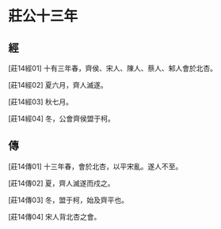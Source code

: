 # 莊公十三年

## 經 <a name="03Zhuang14Jing"></a>

<a name="03Zhuang14Jing01">[莊14經01]</a> 十有三年春，齊侯、宋人、陳人、蔡人、邾人會於北杏。

<a name="03Zhuang14Jing02">[莊14經02]</a> 夏六月，齊人滅遂。

<a name="03Zhuang14Jing03">[莊14經03]</a> 秋七月。

<a name="03Zhuang14Jing04">[莊14經04]</a> 冬，公會齊侯盟于柯。

## 傳 <a name="03Zhuang14Zhuan"></a>

<a name="03Zhuang14Zhuan01">[莊14傳01]</a> 十三年春，會於北杏，以平宋亂。遂人不至。

<a name="03Zhuang14Zhuan02">[莊14傳02]</a> 夏，齊人滅遂而戍之。

<a name="03Zhuang14Zhuan03">[莊14傳03]</a> 冬，盟于柯，始及齊平也。

<a name="03Zhuang14Zhuan04">[莊14傳04]</a> 宋人背北杏之會。

